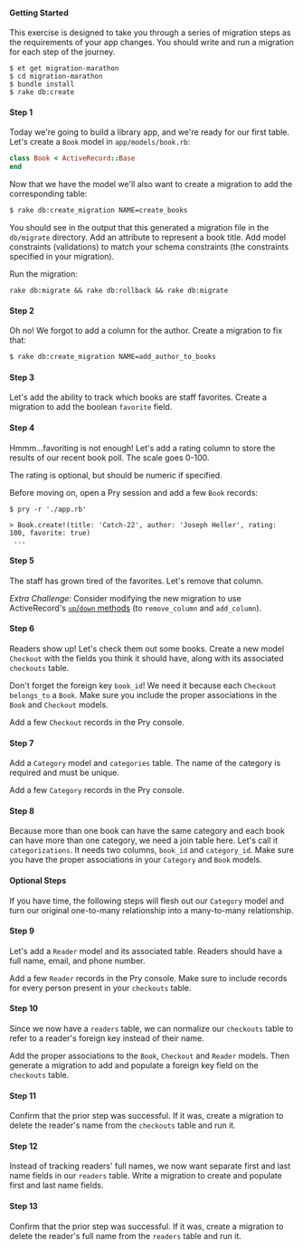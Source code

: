 #### Getting Started

This exercise is designed to take you through a series of migration steps as the
requirements of your app changes. You should write and run a migration for each
step of the journey.

```no-highlight
$ et get migration-marathon
$ cd migration-marathon
$ bundle install
$ rake db:create
```

#### Step 1

Today we're going to build a library app, and we're ready for our first table. Let's create a `Book` model in `app/models/book.rb`:

```ruby
class Book < ActiveRecord::Base
end
```

Now that we have the model we'll also want to create a migration to add the
corresponding table:

```bash
$ rake db:create_migration NAME=create_books
```

You should see in the output that this generated a migration file in the
`db/migrate` directory. Add an attribute to represent a book title. Add model constraints (validations)
to match your schema constraints (the constraints specified in your migration).

Run the migration:

```no-highlight
rake db:migrate && rake db:rollback && rake db:migrate
```

#### Step 2

Oh no! We forgot to add a column for the author. Create a migration to fix that:

```bash
$ rake db:create_migration NAME=add_author_to_books
```

#### Step 3

Let's add the ability to track which books are staff favorites. Create a
migration to add the boolean `favorite` field.

#### Step 4

Hmmm...favoriting is not enough! Let's add a rating column to store the results
of our recent book poll. The scale goes 0-100.

The rating is optional, but should be numeric if specified.

Before moving on, open a Pry session and add a few `Book` records:

```no-highlight
$ pry -r './app.rb'

> Book.create!(title: 'Catch-22', author: 'Joseph Heller', rating: 100, favorite: true)
 ...
```

#### Step 5

The staff has grown tired of the favorites. Let's remove that column.

*Extra Challenge:* Consider modifying the new migration to use ActiveRecord's [`up`/`down` methods](http://edgeguides.rubyonrails.org/active_record_migrations.html#using-the-up-down-methods) (to `remove_column` and `add_column`).


#### Step 6

Readers show up! Let's check them out some books. Create a new model `Checkout`
with the fields you think it should have, along with its associated `checkouts`
table.

Don't forget the foreign key `book_id`! We need it because each
`Checkout` `belongs_to` a `Book`. Make sure you include the proper associations
in the `Book` and `Checkout` models.

Add a few `Checkout` records in the Pry console.

#### Step 7

Add a `Category` model and `categories` table. The name of the category is
required and must be unique.

Add a few `Category` records in the Pry  console.

#### Step 8

Because more than one book can have the same category and each book can have
more than one category, we need a join table here.  Let's call it
`categorizations`.  It needs two columns, `book_id` and
`category_id`. Make sure you have the proper associations in your
`Category` and `Book` models.

#### Optional Steps

If you have time, the following steps will flesh out our `Category` model and turn our original one-to-many relationship into a many-to-many relationship.

#### Step 9

Let's add a `Reader` model and its associated table. Readers should have a full
name, email, and phone number.

Add a few `Reader` records in the Pry console. Make sure to include records for
every person present in your `checkouts` table.

#### Step 10

Since we now have a `readers` table, we can normalize our `checkouts` table to
refer to a reader's foreign key instead of their name.

Add the proper associations to the `Book`, `Checkout` and `Reader` models. Then generate
a migration to add and populate a foreign key field on the `checkouts` table.

#### Step 11

Confirm that the prior step was successful. If it was, create a migration to
delete the reader's name from the `checkouts` table and run it.

#### Step 12

Instead of tracking readers' full names, we now want separate first and last
name fields in our `readers` table. Write a migration to create and populate
first and last name fields.

#### Step 13

Confirm that the prior step was successful. If it was, create a migration to
delete the reader's full name from the `readers` table and run it.
